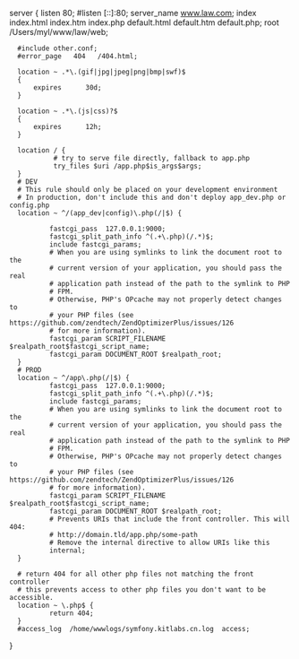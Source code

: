 server
  {
      listen 80;
      #listen [::]:80;
      server_name www.law.com;
      index index.html index.htm index.php default.html default.htm default.php;
      root  /Users/myl/www/law/web;

      #include other.conf;
      #error_page   404   /404.html;

      location ~ .*\.(gif|jpg|jpeg|png|bmp|swf)$
      {
          expires      30d;
      }

      location ~ .*\.(js|css)?$
      {
          expires      12h;
      }

      location / {
               # try to serve file directly, fallback to app.php
               try_files $uri /app.php$is_args$args;
      }
      # DEV
      # This rule should only be placed on your development environment
      # In production, don't include this and don't deploy app_dev.php or config.php
      location ~ ^/(app_dev|config)\.php(/|$) {

              fastcgi_pass  127.0.0.1:9000;
              fastcgi_split_path_info ^(.+\.php)(/.*)$;
              include fastcgi_params;
              # When you are using symlinks to link the document root to the
              # current version of your application, you should pass the real
              # application path instead of the path to the symlink to PHP
              # FPM.
              # Otherwise, PHP's OPcache may not properly detect changes to
              # your PHP files (see https://github.com/zendtech/ZendOptimizerPlus/issues/126
              # for more information).
              fastcgi_param SCRIPT_FILENAME $realpath_root$fastcgi_script_name;
              fastcgi_param DOCUMENT_ROOT $realpath_root;
      }
      # PROD
      location ~ ^/app\.php(/|$) {
              fastcgi_pass  127.0.0.1:9000;
              fastcgi_split_path_info ^(.+\.php)(/.*)$;
              include fastcgi_params;
              # When you are using symlinks to link the document root to the
              # current version of your application, you should pass the real
              # application path instead of the path to the symlink to PHP
              # FPM.
              # Otherwise, PHP's OPcache may not properly detect changes to
              # your PHP files (see https://github.com/zendtech/ZendOptimizerPlus/issues/126
              # for more information).
              fastcgi_param SCRIPT_FILENAME $realpath_root$fastcgi_script_name;
              fastcgi_param DOCUMENT_ROOT $realpath_root;
              # Prevents URIs that include the front controller. This will 404:
              # http://domain.tld/app.php/some-path
              # Remove the internal directive to allow URIs like this
              internal;
      }

      # return 404 for all other php files not matching the front controller
      # this prevents access to other php files you don't want to be accessible.
      location ~ \.php$ {
              return 404;
      }
      #access_log  /home/wwwlogs/symfony.kitlabs.cn.log  access;
  }
